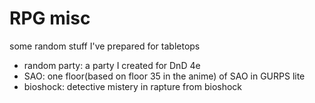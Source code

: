# RPG misc
some random stuff I've prepared for tabletops

* random party: a party I created for DnD 4e
* SAO: one floor(based on floor 35 in the anime) of SAO in GURPS lite
* bioshock: detective mistery in rapture from bioshock